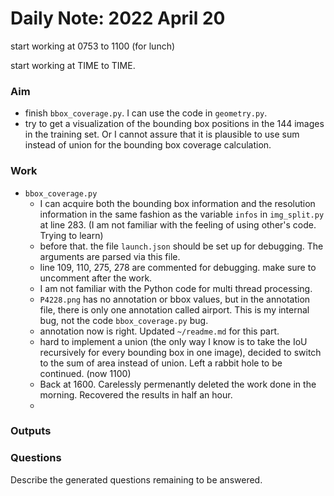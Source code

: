 # Daily Note: 2022 April 20

start working at 0753 to 1100 (for lunch)

start working at TIME to TIME.

### Aim

- finish `bbox_coverage.py`. I can use the code in `geometry.py`.
- try to get a visualization of the bounding box positions in the 144 images in the training set. Or I cannot assure that it is plausible to use sum instead of union for the bounding box coverage calculation.


### Work

- `bbox_coverage.py`
  - I can acquire both the bounding box information and the resolution information in the same fashion as the variable `infos` in `img_split.py` at line 283. (I am not familiar with the feeling of using other's code. Trying to learn)
  - before that. the file `launch.json` should be set up for debugging. The arguments are parsed via this file. 
  - line 109, 110, 275, 278 are commented for debugging. make sure to uncomment after the work.
  - I am not familiar with the Python code for multi thread processing.
  - `P4228.png` has no annotation or bbox values, but in the annotation file, there is only one annotation called airport. This is my internal bug, not the code `bbox_coverage.py` bug.
  - annotation now is right. Updated `~/readme.md` for this part.
  - hard to implement a union (the only way I know is to take the IoU recursively for every bounding box in one image), decided to switch to the sum of area instead of union. Left a rabbit hole to be continued. (now 1100)
  - Back at 1600. Carelessly permenantly deleted the work done in the morning. Recovered the results in half an hour.
  - 

### Outputs


### Questions

Describe the generated questions remaining to be answered.